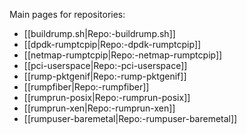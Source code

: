 Main pages for repositories:

- [[buildrump.sh|Repo:-buildrump.sh]]
- [[dpdk-rumptcpip|Repo:-dpdk-rumptcpip]]
- [[netmap-rumptcpip|Repo:-netmap-rumptcpip]]
- [[pci-userspace|Repo:-pci-userspace]]
- [[rump-pktgenif|Repo:-rump-pktgenif]]
- [[rumpfiber|Repo:-rumpfiber]]
- [[rumprun-posix|Repo:-rumprun-posix]]
- [[rumprun-xen|Repo:-rumprun-xen]]
- [[rumpuser-baremetal|Repo:-rumpuser-baremetal]]
